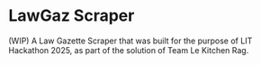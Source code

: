 # LawGaz Scraper

(WIP) A Law Gazette Scraper that was built for the purpose of LIT Hackathon 2025, as part of the solution of Team Le Kitchen Rag.



